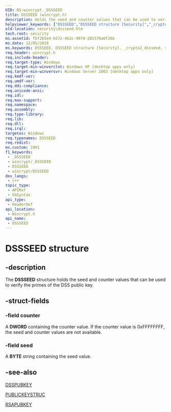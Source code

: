 ```yaml
---
UID: NS:wincrypt._DSSSEED
title: DSSSEED (wincrypt.h)
description: Holds the seed and counter values that can be used to verify the primes of the DSS public key.
helpviewer_keywords: ["DSSSEED","DSSSEED structure [Security]","_crypto2_dssseed","security.dssseed","wincrypt/DSSSEED"]
old-location: security\dssseed.htm
tech.root: security
ms.assetid: fbf2b5e4-b572-4b2c-907d-281570a0f26b
ms.date: 12/05/2018
ms.keywords: DSSSEED, DSSSEED structure [Security], _crypto2_dssseed, security.dssseed, wincrypt/DSSSEED
req.header: wincrypt.h
req.include-header: 
req.target-type: Windows
req.target-min-winverclnt: Windows XP [desktop apps only]
req.target-min-winversvr: Windows Server 2003 [desktop apps only]
req.kmdf-ver: 
req.umdf-ver: 
req.ddi-compliance: 
req.unicode-ansi: 
req.idl: 
req.max-support: 
req.namespace: 
req.assembly: 
req.type-library: 
req.lib: 
req.dll: 
req.irql: 
targetos: Windows
req.typenames: DSSSEED
req.redist: 
ms.custom: 19H1
f1_keywords:
 - _DSSSEED
 - wincrypt/_DSSSEED
 - DSSSEED
 - wincrypt/DSSSEED
dev_langs:
 - c++
topic_type:
 - APIRef
 - kbSyntax
api_type:
 - HeaderDef
api_location:
 - Wincrypt.h
api_name:
 - DSSSEED
---
```


# DSSSEED structure


## -description

The <b>DSSSEED</b> structure holds the seed and counter values that can be used to verify the primes of the DSS public key.

## -struct-fields

### -field counter

A <b>DWORD</b> containing the counter value. If the counter value is 0xFFFFFFFF, the seed and counter values are not available.

### -field seed

A <b>BYTE</b> string containing the seed value.

## -see-also

<a href="https://docs.microsoft.com/previous-versions/windows/desktop/legacy/aa381982(v=vs.85)">DSSPUBKEY</a>



<a href="https://docs.microsoft.com/windows/desktop/api/wincrypt/ns-wincrypt-publickeystruc">PUBLICKEYSTRUC</a>



<a href="https://docs.microsoft.com/windows/desktop/api/wincrypt/ns-wincrypt-rsapubkey">RSAPUBKEY</a>

